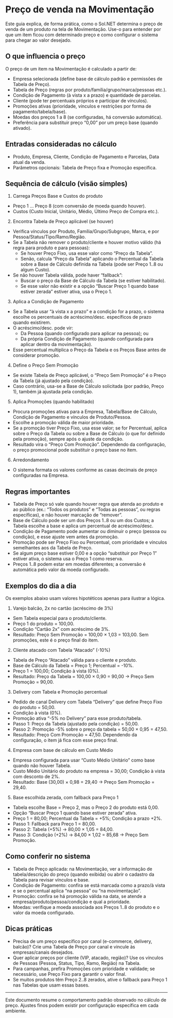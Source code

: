 # Preço de venda na Movimentação

Este guia explica, de forma prática, como o Sol.NET determina o preço de venda de um produto na tela de Movimentação. Use-o para entender por que um item ficou com determinado preço e como configurar o sistema para chegar ao valor desejado.

## O que influencia o preço
O preço de um item na Movimentação é calculado a partir de:
- Empresa selecionada (define base de cálculo padrão e permissões de Tabela de Preço).
- Tabela de Preço (regras por produto/família/grupo/marca/pessoas etc.).
- Condição de Pagamento (à vista x a prazo) e quantidade de parcelas.
- Cliente (pode ter percentuais próprios e participar de vínculos).
- Promoções ativas (prioridade, vínculos e restrições por forma de pagamento/tabela/base).
- Moedas dos preços 1 a 8 (se configuradas, há conversão automática).
- Preferência para substituir preço “0,00” por um preço base (quando ativado).

## Entradas consideradas no cálculo
- Produto, Empresa, Cliente, Condição de Pagamento e Parcelas, Data atual da venda.
- Parâmetros opcionais: Tabela de Preço fixa e Promoção específica.

## Sequência de cálculo (visão simples)
1) Carrega Preços Base e Custos do produto
- Preço 1 … Preço 8 (com conversão de moeda quando houver).
- Custos (Custo Inicial, Unitário, Médio, Último Preço de Compra etc.).

2) Encontra Tabela de Preço aplicável (se houver)
- Verifica vínculos por Produto, Família/Grupo/Subgrupo, Marca, e por Pessoa/Status/Tipo/Ramo/Região.
- Se a Tabela não remover o produto/cliente e houver motivo válido (há regra para produto e para pessoas):
  - Se houver Preço Fixo, usa esse valor como “Preço da Tabela”.
  - Senão, calcula “Preço da Tabela” aplicando o Percentual da Tabela sobre a Base de Cálculo definida na Tabela (pode ser Preço 1..8 ou algum Custo).
- Se não houver Tabela válida, pode haver “fallback”:
  - Buscar o preço da Base de Cálculo da Tabela (se estiver habilitado).
  - Se esse valor não existir e a opção “Buscar Preço 1 quando base estiver zerada” estiver ativa, usa o Preço 1.

3) Aplica a Condição de Pagamento
- Se a Tabela usar “à vista x a prazo” e a condição for a prazo, o sistema escolhe os percentuais de acréscimo/desc. específicos de prazo quando existirem.
- O acréscimo/desc. pode vir:
  - Da Pessoa (quando configurado para aplicar na pessoa); ou
  - Da própria Condição de Pagamento (quando configurada para aplicar dentro da movimentação).
- Esse percentual multiplica o Preço da Tabela e os Preços Base antes de considerar promoção.

4) Define o Preço Sem Promoção
- Se existe Tabela de Preço aplicável, o “Preço Sem Promoção” é o Preço da Tabela (já ajustado pela condição).
- Caso contrário, usa-se a Base de Cálculo solicitada (por padrão, Preço 1), também já ajustada pela condição.

5) Aplica Promoções (quando habilitado)
- Procura promoções ativas para a Empresa, Tabela/Base de Cálculo, Condição de Pagamento e vínculos de Produto/Pessoa.
- Escolhe a promoção válida de maior prioridade.
- Se a promoção tiver Preço Fixo, usa esse valor; se for Percentual, aplica sobre o Preço da Tabela ou sobre a Base de Cálculo (o que for definido pela promoção), sempre após o ajuste da condição.
- Resultado vira o “Preço Com Promoção”. Dependendo da configuração, o preço promocional pode substituir o preço base no item.

6) Arredondamento
- O sistema formata os valores conforme as casas decimais de preço configuradas na Empresa.

## Regras importantes
- Tabela de Preço só vale quando houver regra que atenda ao produto e ao público (ex.: “Todos os produtos” e “Todas as pessoas”, ou regras específicas), e não houver marcação de “remover”.
- Base de Cálculo pode ser um dos Preços 1..8 ou um dos Custos; a Tabela escolhe a base e aplica um percentual de acréscimo/desc.
- Condição de Pagamento pode aumentar ou diminuir o preço (pessoa ou condição), e esse ajuste vem antes da promoção.
- Promoção pode ser Preço Fixo ou Percentual, com prioridade e vínculos semelhantes aos da Tabela de Preço.
- Se algum preço base estiver 0,00 e a opção “substituir por Preço 1” estiver ativa, o sistema usa o Preço 1 como reserva.
- Preços 1..8 podem estar em moedas diferentes; a conversão é automática pelo valor da moeda configurado.

## Exemplos do dia a dia
Os exemplos abaixo usam valores hipotéticos apenas para ilustrar a lógica.

1) Varejo balcão, 2x no cartão (acréscimo de 3%)
- Sem Tabela especial para o produto/cliente.
- Preço 1 do produto = 100,00.
- Condição “Cartão 2x” com acréscimo de 3%.
- Resultado: Preço Sem Promoção = 100,00 × 1,03 = 103,00. Sem promoções, este é o preço final do item.

2) Cliente atacado com Tabela “Atacado” (-10%)
- Tabela de Preço “Atacado” válida para o cliente e produto.
- Base de Cálculo da Tabela = Preço 1; Percentual = -10%.
- Preço 1 = 100,00; Condição à vista (0%).
- Resultado: Preço da Tabela = 100,00 × 0,90 = 90,00 → Preço Sem Promoção = 90,00.

3) Delivery com Tabela e Promoção percentual
- Pedido de canal Delivery com Tabela “Delivery” que define Preço Fixo do produto = 50,00.
- Condição à vista (0%).
- Promoção ativa “-5% no Delivery” para esse produto/tabela.
- Passo 1: Preço da Tabela (ajustado pela condição) = 50,00.
- Passo 2: Promoção -5% sobre o preço da tabela = 50,00 × 0,95 = 47,50.
- Resultado: Preço Com Promoção = 47,50. Dependendo da configuração, o item já fica com esse preço final.

4) Empresa com base de cálculo em Custo Médio
- Empresa configurada para usar “Custo Médio Unitário” como base quando não houver Tabela.
- Custo Médio Unitário do produto na empresa = 30,00; Condição à vista com desconto de 2%.
- Resultado: Base (30,00) × 0,98 = 29,40 → Preço Sem Promoção = 29,40.

5) Base escolhida zerada, com fallback para Preço 1
- Tabela escolhe Base = Preço 2, mas o Preço 2 do produto está 0,00.
- Opção “Buscar Preço 1 quando base estiver zerada” ativa.
- Preço 1 = 80,00; Percentual da Tabela = +5%; Condição a prazo +2%.
- Passo 1: Fallback para Preço 1 = 80,00.
- Passo 2: Tabela (+5%) → 80,00 × 1,05 = 84,00.
- Passo 3: Condição (+2%) → 84,00 × 1,02 = 85,68 → Preço Sem Promoção.

## Como conferir no sistema
- Tabela de Preço aplicada: na Movimentação, ver a informação de tabela/descrição do preço (quando exibida) ou abrir o cadastro da Tabela para revisar vínculos e base.
- Condição de Pagamento: confira se está marcada como a prazo/à vista e se o percentual aplica “na pessoa” ou “na movimentação”.
- Promoção: confira se há promoção válida na data, se atende a empresa/produto/pessoa/condição e qual a prioridade.
- Moedas: verifique a moeda associada aos Preços 1..8 do produto e o valor da moeda configurado.

## Dicas práticas
- Precisa de um preço específico por canal (e-commerce, delivery, balcão)? Crie uma Tabela de Preço por canal e vincule às empresas/canais desejados.
- Quer aplicar preços por cliente (VIP, atacado, região)? Use os vínculos de Pessoas (Pessoa, Status, Tipo, Ramo, Região) na Tabela.
- Para campanhas, prefira Promoções com prioridade e validade; se necessário, use Preço Fixo para garantir o valor final.
- Se muitos produtos têm Preço 2..8 zerados, ative o fallback para Preço 1 nas Tabelas que usam essas bases.

---
Este documento resume o comportamento padrão observado no cálculo de preço. Ajustes finos podem existir por configuração específica em cada ambiente.
